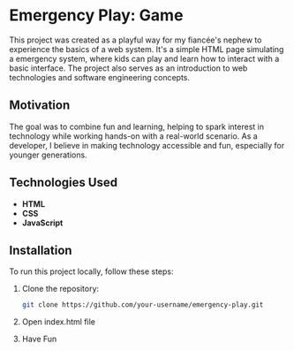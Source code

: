 # Emergency Play: Game

This project was created as a playful way for my fiancée's nephew to experience the basics of a web system. It's a simple HTML page simulating a emergency system, where kids can play and learn how to interact with a basic interface. The project also serves as an introduction to web technologies and software engineering concepts.

## Motivation

The goal was to combine fun and learning, helping to spark interest in technology while working hands-on with a real-world scenario. As a developer, I believe in making technology accessible and fun, especially for younger generations.



## Technologies Used

- **HTML**
- **CSS**
- **JavaScript**

## Installation

To run this project locally, follow these steps:

1. Clone the repository:
   ```bash
   git clone https://github.com/your-username/emergency-play.git

2. Open index.html file

3. Have Fun
